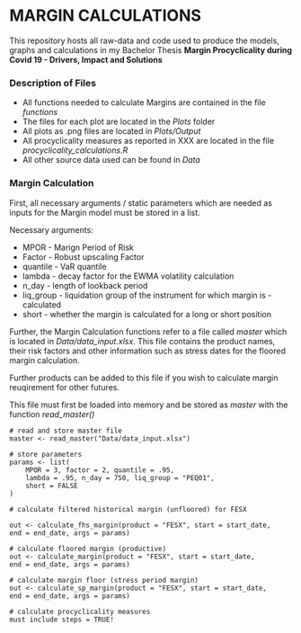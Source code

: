 # MARGIN CALCULATIONS

This repository hosts all raw-data and code used to produce the models, graphs and calculations in my Bachelor Thesis **Margin Procyclicality during Covid 19 - Drivers, Impact and Solutions**

### Description of Files

- All functions needed to calculate Margins are contained in the file *functions*
- The files for each plot are located in the *Plots* folder
- All plots as .png files are located in  *Plots/Output*
- All procyclicality measures as reported in XXX are located in the file *procyclicality_calculations.R*
- All other source data used can be found in *Data*

### Margin Calculation

First, all necessary arguments / static parameters which are needed as inputs for the Margin model must be stored in a list.

Necessary arguments:

- MPOR - Marign Period of Risk
- Factor - Robust upscaling Factor
- quantile - VaR quantile
- lambda - decay factor for the EWMA volatility calculation
- n_day - length of lookback period
- liq_group - liquidation group of the instrument for which margin is - calculated
- short - whether the margin is calculated for a long or short position

Further, the Margin Calculation functions refer to a file called *master* which is located in *Data/data_input.xlsx*. This file
contains the product names, their risk factors and other information such as stress dates for the floored margin calculation.

Further products can be added to this file if you wish to calculate margin reuqirement for other futures.

This file must first be loaded into memory and be stored as *master* with the function *read_master()*

```
# read and store master file
master <- read_master("Data/data_input.xlsx")

# store parameters 
params <- list(
    MPOR = 3, factor = 2, quantile = .95, 
    lambda = .95, n_day = 750, liq_group = "PEQ01", 
    short = FALSE
)
```

```
# calculate filtered historical margin (unfloored) for FESX

out <- calculate_fhs_margin(product = "FESX", start = start_date, 
end = end_date, args = params)

# calculate floored margin (productive)
out <- calculate_margin(product = "FESX", start = start_date, 
end = end_date, args = params)

# calculate margin floor (stress period margin)
out <- calculate_sp_margin(product = "FESX", start = start_date, 
end = end_date, args = params)

# calculate procyclicality measures 
must include steps = TRUE!
```
